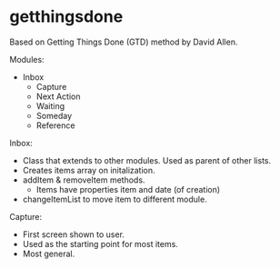 # getthingsdone

Based on Getting Things Done (GTD) method by David Allen.

Modules:
- Inbox
  - Capture
  - Next Action
  - Waiting
  - Someday
  - Reference

Inbox:
  - Class that extends to other modules. Used as parent of other lists.
  - Creates items array on initalization.
  - addItem & removeItem methods.
    - Items have properties item and date (of creation)
  - changeItemList to move item to different module.

Capture:
  - First screen shown to user.
  - Used as the starting point for most items.
  - Most general.
